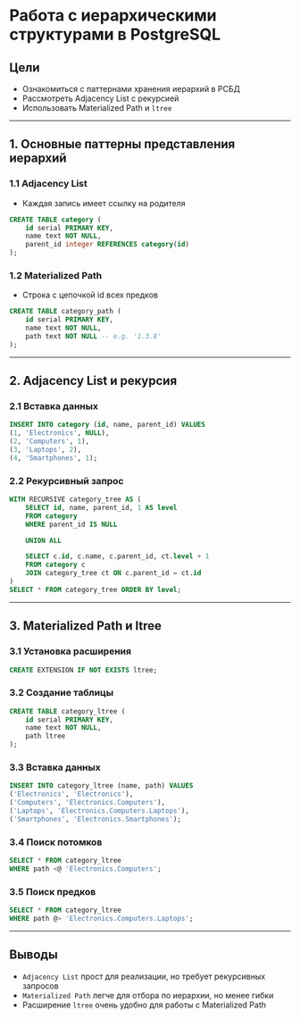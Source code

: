 # Работа с иерархическими структурами в PostgreSQL

## Цели

* Ознакомиться с паттернами хранения иерархий в РСБД
* Рассмотреть Adjacency List с рекурсией
* Использовать Materialized Path и `ltree`

---

## 1. Основные паттерны представления иерархий

### 1.1 Adjacency List

* Каждая запись имеет ссылку на родителя

```sql
CREATE TABLE category (
    id serial PRIMARY KEY,
    name text NOT NULL,
    parent_id integer REFERENCES category(id)
);
```

### 1.2 Materialized Path

* Строка с цепочкой id всех предков

```sql
CREATE TABLE category_path (
    id serial PRIMARY KEY,
    name text NOT NULL,
    path text NOT NULL -- e.g. '1.3.8'
);
```

---

## 2. Adjacency List и рекурсия

### 2.1 Вставка данных

```sql
INSERT INTO category (id, name, parent_id) VALUES
(1, 'Electronics', NULL),
(2, 'Computers', 1),
(3, 'Laptops', 2),
(4, 'Smartphones', 1);
```

### 2.2 Рекурсивный запрос

```sql
WITH RECURSIVE category_tree AS (
    SELECT id, name, parent_id, 1 AS level
    FROM category
    WHERE parent_id IS NULL

    UNION ALL

    SELECT c.id, c.name, c.parent_id, ct.level + 1
    FROM category c
    JOIN category_tree ct ON c.parent_id = ct.id
)
SELECT * FROM category_tree ORDER BY level;
```

---

## 3. Materialized Path и ltree

### 3.1 Установка расширения

```sql
CREATE EXTENSION IF NOT EXISTS ltree;
```

### 3.2 Создание таблицы

```sql
CREATE TABLE category_ltree (
    id serial PRIMARY KEY,
    name text NOT NULL,
    path ltree
);
```

### 3.3 Вставка данных

```sql
INSERT INTO category_ltree (name, path) VALUES
('Electronics', 'Electronics'),
('Computers', 'Electronics.Computers'),
('Laptops', 'Electronics.Computers.Laptops'),
('Smartphones', 'Electronics.Smartphones');
```

### 3.4 Поиск потомков

```sql
SELECT * FROM category_ltree
WHERE path <@ 'Electronics.Computers';
```

### 3.5 Поиск предков

```sql
SELECT * FROM category_ltree
WHERE path @> 'Electronics.Computers.Laptops';
```

---

## Выводы

* `Adjacency List` прост для реализации, но требует рекурсивных запросов
* `Materialized Path` легче для отбора по иерархии, но менее гибки
* Расширение `ltree` очень удобно для работы с Materialized Path
